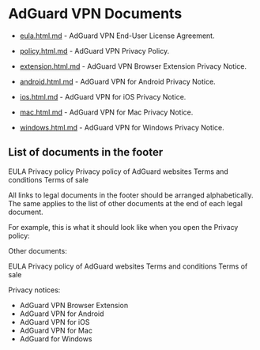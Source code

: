 
# AdGuard VPN Documents

- [eula.html.md](eula.html.md) - AdGuard VPN End-User License Agreement.

- [policy.html.md](policy.html.md) - AdGuard VPN Privacy Policy.

- [extension.html.md](extension.html.md) - AdGuard VPN Browser Extension Privacy Notice.

- [android.html.md](android.html.md) - AdGuard VPN for Android Privacy Notice.

- [ios.html.md](ios.html.md) - AdGuard VPN for iOS Privacy Notice.

- [mac.html.md](mac.html.md) - AdGuard VPN for Mac Privacy Notice.

- [windows.html.md](windows.html.md) - AdGuard VPN for Windows Privacy Notice.

## List of documents in the footer

EULA
Privacy policy
Privacy policy of AdGuard websites
Terms and conditions
Terms of sale

All links to legal documents in the footer should be arranged alphabetically. The same applies to the list of other documents at the end of each legal document.

For example, this is what it should look like when you open the Privacy policy:

Other documents:

EULA
Privacy policy of AdGuard websites
Terms and conditions
Terms of sale

Privacy notices:

- AdGuard VPN Browser Extension
- AdGuard VPN for Android
- AdGuard VPN for iOS
- AdGuard VPN for Mac
- AdGuard for Windows
